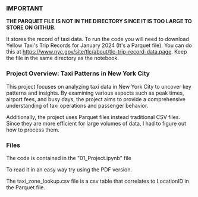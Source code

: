 ### IMPORTANT

<b>THE PARQUET FILE IS NOT IN THE DIRECTORY SINCE IT IS TOO LARGE TO STORE ON GITHUB.</b>

It stores the record of taxi data. To run the code you will need to download Yellow Taxi's Trip Records for January 2024 (It's a Parquet file).
You can do this at https://www.nyc.gov/site/tlc/about/tlc-trip-record-data.page.
Keep the file in the same directory as the notebook.


### Project Overview: Taxi Patterns in New York City

This project focuses on analyzing taxi data in New York City to uncover key patterns and insights.
By examining various aspects such as peak times, airport fees,
and busy days, the project aims to provide a comprehensive understanding of taxi operations and passenger behavior.


Additionally, the project uses Parquet files instead traditional CSV files.
Since they are more efficient for large volumes of data, I had to figure out how to process them.

### Files

The code is contained in the "01_Project.ipynb" file

To read it in an easy way try using the PDF version.


The taxi_zone_lookup.csv file is a csv table that correlates to LocationID in the Parquet file.










